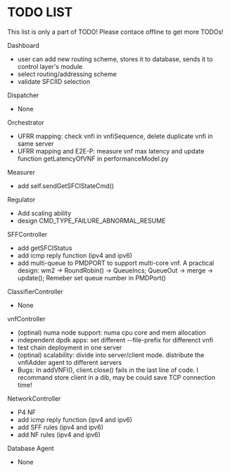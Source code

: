 # TODO LIST

This list is only a part of TODO!
Please contace offline to get more TODOs!

Dashboard
* user can add new routing scheme, stores it to database, sends it to control layer's module
* select routing/addressing scheme
* validate SFCIID selection

Dispatcher
* None

Orchestrator
* UFRR mapping: check vnfi in vnfiSequence, delete duplicate vnfi in same server
* UFRR mapping and E2E-P: measure vnf max latency and update function getLatencyOfVNF in performanceModel.py

Measurer
* add self.sendGetSFCIStateCmd()

Regulator
* Add scaling ability
* design CMD_TYPE_FAILURE_ABNORMAL_RESUME

SFFController
* add getSFCIStatus
* add icmp reply function (ipv4 and ipv6)
* add multi-queue to PMDPORT to support multi-core vnf.
A practical design:
    wm2 -> RoundRobin() -> QueueIncs;
    QueueOut -> merge -> update();
Remeber set queue number in PMDPort()

ClassifierController
* None

vnfController
* (optinal) numa node support: numa cpu core and mem allocation
* independent dpdk apps: set different --file-prefix for differenct vnfi
* test chain deployment in one server
* (optinal) scalability: divide into server/client mode. distribute the vnfiAdder agent to different servers
* Bugs: In addVNFI(), client.close() fails in the last line of code. I recommand store client in a dib, may be could save TCP connection time!

NetworkController
* P4 NF
* add icmp reply function (ipv4 and ipv6)
* add SFF rules (ipv4 and ipv6)
* add NF rules (ipv4 and ipv6)

Database Agent
* None
